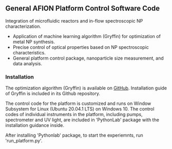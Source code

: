 ## General AFION Platform Control Software Code

Integration of microfluidic reactors and in-flow spectroscopic NP characterization.
- Application of machine learning algorithm (Gryffin) for optimization of metal NP synthesis.
- Precise control of optical properties based on NP spectroscopic characteristics.
- General platform control package, nanoparticle size measurement, and data analysis.

### Installation

The optimization algorithm (Gryffin) is available on [GitHub](https://github.com/aspuru-guzik-group/gryffin). Installation guide of Gryffin is included in its Github repository.

The control code for the platform is customized and runs on Window Subsystem for Linux (Ubuntu 20.04.1 LTS) on Windows 10. The control codes of individual instruments in the platform, including pumps, spectrometer and UV light, are included in 'PythonLab' package with the installation guidance inside.

After installing 'Pythonlab' package, to start the experiemnts, run 'run_platform.py'.  
